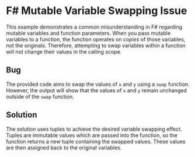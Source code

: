 # F# Mutable Variable Swapping Issue

This example demonstrates a common misunderstanding in F# regarding mutable variables and function parameters.  When you pass mutable variables to a function, the function operates on *copies* of those variables, not the originals. Therefore, attempting to swap variables within a function will not change their values in the calling scope.

## Bug

The provided code aims to swap the values of `x` and `y` using a `swap` function. However, the output will show that the values of `x` and `y` remain unchanged outside of the `swap` function.

## Solution

The solution uses tuples to achieve the desired variable swapping effect. Tuples are immutable values which are passed into the function, so the function returns a new tuple containing the swapped values. These values are then assigned back to the original variables.